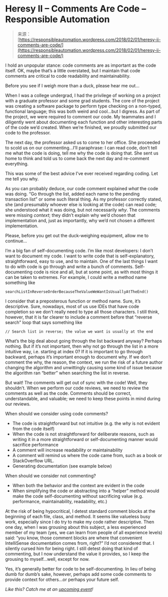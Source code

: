 <!--yml
category: 未分类
date: 2024-05-27 14:45:04
-->

# Heresy II – Comments Are Code – Responsible Automation

> 来源：[https://responsibleautomation.wordpress.com/2018/02/01/heresy-ii-comments-are-code/](https://responsibleautomation.wordpress.com/2018/02/01/heresy-ii-comments-are-code/)

I hold an unpopular stance: code comments are as important as the code itself. OK, maybe that’s a little overstated, but I maintain that code comments are critical to code readability and maintainability.

Before you see if I weigh more than a duck, please hear me out…

When I was a college undergrad, I had the privilege of working on a project with a graduate professor and some grad students. The core of the project was creating a software package to perform type checking on a non-typed, functional language; this was both weird and cool…but I digress. As part of the project, we were required to comment our code. My teammates and I diligently went about documenting each function and other interesting parts of the code we’d created. When we’re finished, we proudly submitted our code to the professor.

The next day, the professor asked us to come to her office. She proceeded to scold us on our commenting…I’ll paraphrase: I can read code, don’t tell me what the code is doing, tell me why the code is doing that. She sent us home to think and told us to come back the next day and re-comment everything.

This was some of the best advice I’ve ever received regarding coding. Let me tell you why.

As you can probably deduce, our code comment explained *what* the code was doing. “Go through the list, added each name to the pending transaction list” or some such literal thing. As my professor correctly stated, she (and presumably whoever else is looking at the code) can read code; she understood what it was doing, but not necessarily *why*. The comments were missing *context*; they didn’t explain why we’d chosen that implementation and, just as importantly, why we’d not chosen a different implementation.

Please, before you get out the duck-weighing equipment, allow me to continue…

I’m a big fan of self-documenting code. I’m like most developers: I don’t want to document my code. I want to write code that is self-explanatory, straightforward, easy to use, and to maintain. One of the last things I want to do with code is go through and write a bunch of comments. Self-documenting code is nice and all, but at some point, as with most things it can be taken to extremes. For example, I could write a method name something like

```
searchListInReverseOrderBecauseTheValueWeWantIsUsuallyAtTheEnd()
```

I consider that a preposterous function or method name. Sure, it’s descriptive. Sure, nowadays, most of us use IDEs that have code completion so we don’t really need to type all those characters. I still think, however, that it is far clearer to include a comment before that “reverse search” loop that says something like

```
// Search list in reverse; the value we want is usually at the end
```

What’s the big deal about going through the list backward anyway? Perhaps nothing. But if it’s not important, then why not go through the list in a more intuitive way, i.e. starting at index 0? If it is important to go through backward, perhaps it’s important enough to document why. If we don’t comment the why, the reason, the context, we run the risk of a future author changing the algorithm and unwittingly causing some kind of issue because the algorithm ran “better” when searching the list in reverse.

But wait! The comments will get out of sync with the code! Well, they shouldn’t. When we perform our code reviews, we need to review the comments as well as the code. Comments should be correct, understandable, and valuable; we need to keep these points in mind during our reviews.

When should we consider using code comments?

*   The code is straightforward but not intuitive (e.g. the *why* is not evident from the code itself)
*   When the code is not straightforward for deliberate reasons, such as writing it in a more straightforward or self-documenting manner would sacrifice performance
*   A comment will increase readability or maintainability
*   A comment will remind us where the code came from, such as a book or StackOverflow URL.
*   Generating documentation (see example below)

When should we consider not commenting?

*   When both the behavior and the context are evident in the code
*   When simplifying the code or abstracting into a “helper” method would make the code self-documenting without sacrificing value (e.g. performance, maintainability, readability, etc.)

At the risk of being hypocritical, I detest standard comment blocks at the beginning of each file, class, and method. It seems like valueless busy work, especially since I do try to make my code rather descriptive. Then one day, when I was grousing about this subject, a less experienced member of my team (yes, we can learn from people of all experience levels) said: “you know, those comment blocks are where that convenient IntelliSense documentation comes from, right?” I’d not considered that. I silently cursed him for being right. I still detest doing that kind of commenting, but I now understand the value it provides, so I keep the grousing to myself…well, except for now.

Yes, it’s generally better for code to be self-documenting. In lieu of being dumb for dumb’s sake, however, perhaps add some code comments to provide context for others…or perhaps your future self.

*Like this? Catch me at an [upcoming event](https://responsibleautomation.wordpress.com/upcoming-events/)!*